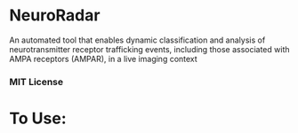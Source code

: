 # NeuroRadar
An automated tool that enables dynamic classification and analysis of neurotransmitter receptor trafficking events, including those associated with AMPA receptors (AMPAR), in a live imaging context

### MIT License


# To Use:

